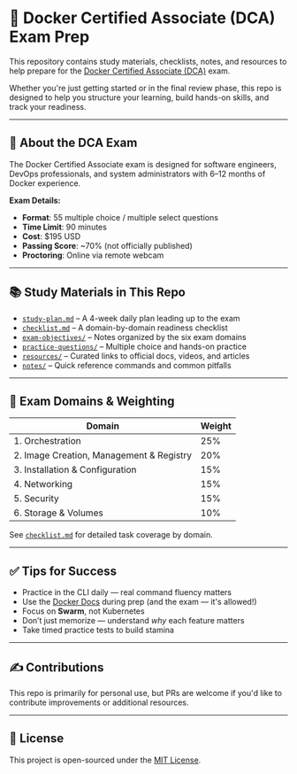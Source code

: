 # 🐳 Docker Certified Associate (DCA) Exam Prep

This repository contains study materials, checklists, notes, and resources to help prepare for the [Docker Certified Associate (DCA)](https://www.docker.com/certification/certified-associate/) exam.

Whether you're just getting started or in the final review phase, this repo is designed to help you structure your learning, build hands-on skills, and track your readiness.

---

## 📘 About the DCA Exam

The Docker Certified Associate exam is designed for software engineers, DevOps professionals, and system administrators with 6–12 months of Docker experience.

**Exam Details:**

- **Format**: 55 multiple choice / multiple select questions  
- **Time Limit**: 90 minutes  
- **Cost**: $195 USD  
- **Passing Score**: ~70% (not officially published)  
- **Proctoring**: Online via remote webcam  

---

## 📚 Study Materials in This Repo

- [`study-plan.md`](./study-plan.md) – A 4-week daily plan leading up to the exam  
- [`checklist.md`](./checklist.md) – A domain-by-domain readiness checklist  
- [`exam-objectives/`](./exam-objectives/) – Notes organized by the six exam domains  
- [`practice-questions/`](./practice-questions/) – Multiple choice and hands-on practice  
- [`resources/`](./resources/) – Curated links to official docs, videos, and articles  
- [`notes/`](./notes/) – Quick reference commands and common pitfalls  

---

## 🧠 Exam Domains & Weighting

| Domain | Weight |
|--------|--------|
| 1. Orchestration                         | 25% |
| 2. Image Creation, Management & Registry| 20% |
| 3. Installation & Configuration         | 15% |
| 4. Networking                           | 15% |
| 5. Security                             | 15% |
| 6. Storage & Volumes                    | 10% |

See [`checklist.md`](./checklist.md) for detailed task coverage by domain.

---

## ✅ Tips for Success

- Practice in the CLI daily — real command fluency matters  
- Use the [Docker Docs](https://docs.docker.com/) during prep (and the exam — it's allowed!)  
- Focus on **Swarm**, not Kubernetes  
- Don’t just memorize — understand *why* each feature matters  
- Take timed practice tests to build stamina  

---

## ✍️ Contributions

This repo is primarily for personal use, but PRs are welcome if you'd like to contribute improvements or additional resources.

---

## 📝 License

This project is open-sourced under the [MIT License](./LICENSE).
